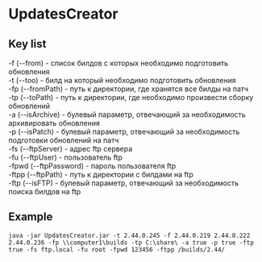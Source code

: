 UpdatesCreator
============================

## Key list
-f (--from) - список билдов с которых необходимо подготовить обновления<br />
-t (--too) - билд на который необходимо подготовить обновления<br />
-fp (--fromPath) - путь к директории, где хранятся все билды на патч<br />
-tp (--toPath) - путь к директории, где необходимо произвести сборку обновлений<br />
-a (--isArchive) - булевый параметр, отвечающий за необходимость архивировать обновления<br />
-p (--isPatch) - булевый параметр, отвечающий за необходимость подготовки обновлений на патч<br />
-fs (--ftpServer) - адрес ftp сервера<br />
-fu (--ftpUser) - пользователь ftp<br />
-fpwd (--ftpPassword) - пароль пользователя ftp<br />
-ftpp (--ftpPath) - путь к директории с билдами на ftp<br />
-ftp (--isFTP) - булевый параметр, отвечающий за необходимость поиска билдов на ftp<br />

## Example
```
java -jar UpdatesCreator.jar -t 2.44.0.245 -f 2.44.0.219 2.44.0.222 2.44.0.236 -fp \\computer1\builds -tp C:\share\ -a true -p true -ftp true -fs ftp.local -fu root -fpwd 123456 -ftpp /builds/2.44/
```
